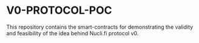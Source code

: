 # V0-PROTOCOL-POC

This repository contains the smart-contracts for demonstrating the validity and feasibility of the idea behind Nucli.fi protocol v0.
